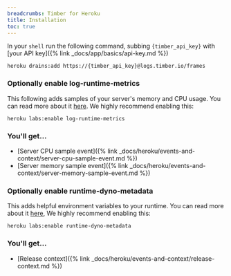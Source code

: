 ```yaml
---
breadcrumbs: Timber for Heroku
title: Installation
toc: true
---
```


In your `shell` run the following command, subbing `{timber_api_key}` with
[your API key]({% link _docs/app/basics/api-key.md %})

```shell
heroku drains:add https://{timber_api_key}@logs.timber.io/frames
```

### Optionally enable log-runtime-metrics

This following adds samples of your server's memory and CPU usage. You can read more about it
[here](https://devcenter.heroku.com/articles/log-runtime-metrics). We highly recommend
enabling this:

```shell
heroku labs:enable log-runtime-metrics
```

<div class="additions">
<h3>You'll get...</h3>

* [Server CPU sample event]({% link _docs/heroku/events-and-context/server-cpu-sample-event.md %})
* [Server memory sample event]({% link _docs/heroku/events-and-context/server-memory-sample-event.md %})
</div>


### Optionally enable runtime-dyno-metadata

This adds helpful environment variables to your runtime. You can read more about it
[here](https://devcenter.heroku.com/articles/dyno-metadata), We highly recommend enabling this:

```shell
heroku labs:enable runtime-dyno-metadata
```

<div class="additions">
<h3>You'll get...</h3>

* [Release context]({% link _docs/heroku/events-and-context/release-context.md %})
</div>
